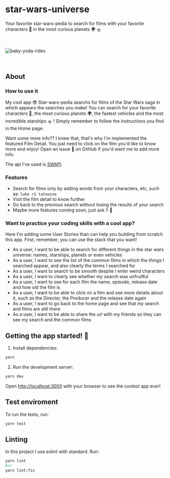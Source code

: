 # star-wars-universe
Your favorite star-wars-pedia to search for films with your favorite characters 🤖 in the most curious planets 🌍 🛸

<br>
    <p>
        <img src='https://media.giphy.com/media/krkrHAEodHgzP72rTI/giphy.gif' alt="baby-yoda-rides"/>
    </p>
</br>

## About
### How to use it
My cool app 😎 Star-wars-pedia searchs for films of the Star Wars saga in which appears the searches you make! You can search for your favorite characters 🤖, the most curious planets 🌍, the fastest vehicles and the most incredible starships 🛸 ! Simply remember to follow the instructions you find in the Home page.

Want some more info?? I knew that, that's why I'm implemented the featured Film Detail. You just need to click on the film you'd like to know more and enjoy! Open an issue 🦄 on GitHub if you'd want me to add more info.

The api I've used is [SWAPI](https://swapi.dev/).

### Features
- Search for films only by adding words from your characters, etc, such as: `luke r2 tatooine`
- Visit the film detail to know further
- Go back to the previous search without losing the results of your search
- Maybe more features coming soon, just ask !! 🦄

### Want to practice your coding skills with a cool app?
Here I'm adding some User Stories than can help you building from scratch this app. First, remember, you can use the stack that you want!
- As a user, I want to be able to search for different things in the star wars universe: names, starships, planets or even vehicles
- As a user, I want to see the list of the common films in which the _things_ I searched appear, and also clearly the terms I searched for
- As a user, I want to search to be smooth despite I enter weird characters
- As a user, I want to clearly see whether my search was unfruitful
- As a user, I want to see for each film the name, episode, release date and how old the film is
- As a user, I want to be able to click on a film and see more details about it, such as the Director, the Producer and the release date again
- As a user, I want to go back to the home page and see that my search and films are still there
- As a user, I want to be able to share the url with my friends so they can see my search and the common films

## Getting the app started! 🚀

1. Install dependencies:

```bash
yarn
```

2. Run the development server:

```bash
yarn dev
```

Open [http://localhost:3000](http://localhost:3000) with your browser to see the coolest app ever!

## Test enviroment
To run the tests, run:

```bash
yarn test
```
## Linting
In this project I use eslint with standard. Run:

```bash
yarn lint
#or
yarn lint:fix
```
